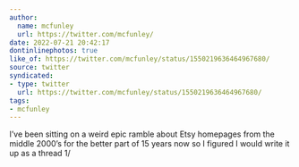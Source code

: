 ```yaml
---
author:
  name: mcfunley
  url: https://twitter.com/mcfunley/
date: 2022-07-21 20:42:17
dontinlinephotos: true
like_of: https://twitter.com/mcfunley/status/1550219636464967680/
source: twitter
syndicated:
- type: twitter
  url: https://twitter.com/mcfunley/status/1550219636464967680/
tags:
- mcfunley
---
```


I’ve been sitting on a weird epic ramble about Etsy homepages from the middle 2000’s for the better part of 15 years now so I figured I would write it up as a thread 1/